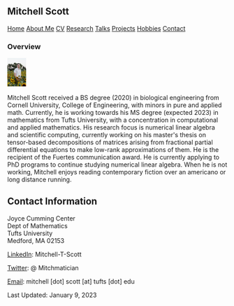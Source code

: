 <html lang="en-US">
<head>
<title>M.T. Scott (academic portfolio)</title>
<meta name="viewport" content="width=device-width, initial-scale=1">
<style>
th, td {
  border-style: none;

body {
  margin: 0;
  font-family: Arial, Helvetica, sans-serif;
}

.topnav {
  overflow: hidden;
  background-color: #333;
}

.topnav a {
  float: left;
  color: #f2f2f2;
  text-align: center;
  padding: 28px 32px;
  text-decoration: none;
  font-size: 20px;
}

.topnav a:hover {
  background-color: #ddd;
  color: black;
}

.topnav a.active {
  background-color: #04AA6D;
  color: white;
}

</style>
</head>
<body>
  
 <div class= "topnav">
    <h2> Mitchell Scott</h2>
    <a href="mtscott.github.io/index.md">Home</a>
  <a href="/about.html">About Me</a>
  <a href="/vita.html">CV</a>
   <a href="/research.html">Research</a>
  <a href="/talks.html">Talks</a>
   <a href="/projects.html">Projects</a>
  <a href="/hobbies.html">Hobbies</a>
   <a href="/contact.html">Contact</a>
 </div>


  <section>
  
  <article>
    <h1>Overview</h1>
<img src="ProfessionalHeadshot.jpg" alt="Headshot" style="width:43.2px;height:64.8px;" style="text-align:center;">
<p>Mitchell Scott received a BS degree (2020) in biological engineering from Cornell University, College of Engineering, with minors in pure and applied math. Currently, he is working towards his MS degree (expected 2023) in mathematics from Tufts University, with a concentration in computational and applied mathematics. His research focus is numerical linear algebra and scientific computing, currently working on his master's thesis on tensor-based decompositions of matrices arising from fractional partial differential equations to make low-rank approximations of them. He is the recipient of the Fuertes communication award. He is currently applying to PhD programs to continue studying numerical linear algebra. When he is not working, Mitchell enjoys reading contemporary fiction over an americano or long distance running. </p>
  </article>
<article>
<h2>Contact Information</h2>
    <p> Joyce Cumming Center<br>
        Dept of Mathematics<br>
        Tufts University<br>
      Medford, MA 02153</p>
    <p> <a href="https://www.linkedin.com/in/mitchell-t-scott/" target="_blank"> LinkedIn</a>: Mitchell-T-Scott
    </p>
    <p> <a href="https://twitter.com/mitchmatician" target="_blank"> Twitter</a>: @ Mitchmatician
    </p>
    <p> <a href="mailto:mitchell.scott@tufts.edu">Email</a>: mitchell [dot] scott [at] tufts [dot] edu
    </p>
  </article>
</section>

<footer>
  Last Updated: January 9, 2023
</footer>

</body>
</html>
